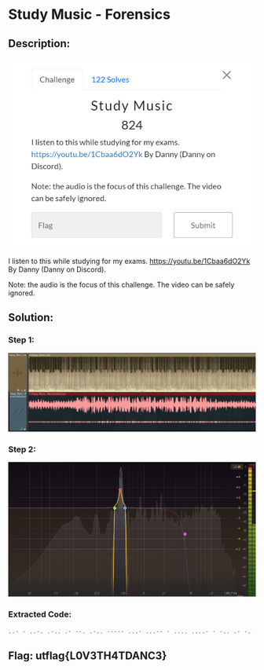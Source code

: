 # Study Music - Forensics

## Description:
![](screenshots/problem.png)

I listen to this while studying for my exams. https://youtu.be/1Cbaa6dO2Yk By Danny (Danny on Discord).

Note: the audio is the focus of this challenge. The video can be safely ignored.

## Solution:
### Step 1:


![](screenshots/WaveView.png)


### Step 2:

![](screenshots/FreqEnhancement.png)

### Extracted Code: 
```powershell 
..- - ..-. .-.. .- --. .-.. ----- ...- ...-- - .... ....- - -.. .- -. -.-. ...--
```

## Flag: utflag{L0V3TH4TDANC3}
